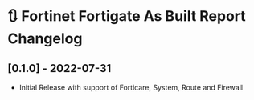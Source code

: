 # :arrows_clockwise: Fortinet Fortigate As Built Report Changelog

## [0.1.0] - 2022-07-31

- Initial Release with support of Forticare, System, Route and Firewall
